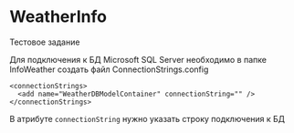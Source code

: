 # WeatherInfo
Тестовое задание

Для подключения к БД Microsoft SQL Server необходимо в папке InfoWeather создать файл ConnectionStrings.config 
```
<connectionStrings>
  <add name="WeatherDBModelContainer" connectionString="" />
</connectionStrings>
```
В атрибуте ```connectionString``` нужно указать строку подключения к БД
